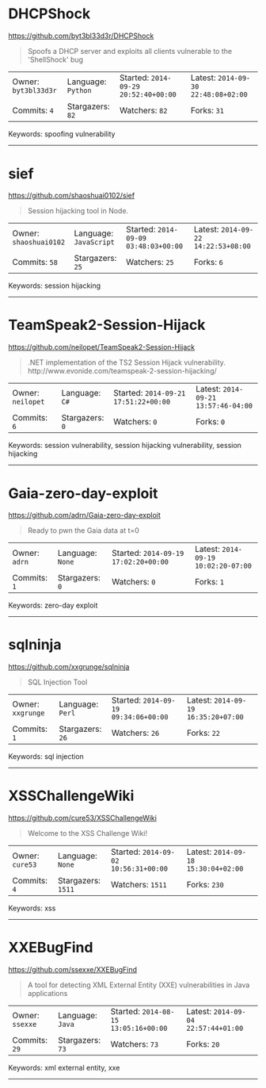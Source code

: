 # DHCPShock

https://github.com/byt3bl33d3r/DHCPShock
<blockquote>
Spoofs a DHCP server and exploits all clients vulnerable to the 'ShellShock' bug
</blockquote>

<table><tr>
<tr><td>Owner: <code>byt3bl33d3r</code></td>
    <td>Language: <code>Python</code></td>
    <td>Started: <code>2014-09-29 20:52:40+00:00</code></td>
    <td>Latest: <code>2014-09-30 22:48:08+02:00</code></td></tr>
<tr><td>Commits: <code>4</code></td>
    <td>Stargazers: <code>82</code></td>
    <td>Watchers: <code>82</code></td>
    <td>Forks: <code>31</code></td></tr>
</table>
Keywords: spoofing vulnerability

---

# sief

https://github.com/shaoshuai0102/sief
<blockquote>
Session hijacking tool in Node.
</blockquote>

<table><tr>
<tr><td>Owner: <code>shaoshuai0102</code></td>
    <td>Language: <code>JavaScript</code></td>
    <td>Started: <code>2014-09-09 03:48:03+00:00</code></td>
    <td>Latest: <code>2014-09-22 14:22:53+08:00</code></td></tr>
<tr><td>Commits: <code>58</code></td>
    <td>Stargazers: <code>25</code></td>
    <td>Watchers: <code>25</code></td>
    <td>Forks: <code>6</code></td></tr>
</table>
Keywords: session hijacking

---

# TeamSpeak2-Session-Hijack

https://github.com/neilopet/TeamSpeak2-Session-Hijack
<blockquote>
.NET implementation of the TS2 Session Hijack vulnerability.  http://www.evonide.com/teamspeak-2-session-hijacking/
</blockquote>

<table><tr>
<tr><td>Owner: <code>neilopet</code></td>
    <td>Language: <code>C#</code></td>
    <td>Started: <code>2014-09-21 17:51:22+00:00</code></td>
    <td>Latest: <code>2014-09-21 13:57:46-04:00</code></td></tr>
<tr><td>Commits: <code>6</code></td>
    <td>Stargazers: <code>0</code></td>
    <td>Watchers: <code>0</code></td>
    <td>Forks: <code>0</code></td></tr>
</table>
Keywords: session vulnerability, session hijacking vulnerability, session hijacking

---

# Gaia-zero-day-exploit

https://github.com/adrn/Gaia-zero-day-exploit
<blockquote>
Ready to pwn the Gaia data at t=0
</blockquote>

<table><tr>
<tr><td>Owner: <code>adrn</code></td>
    <td>Language: <code>None</code></td>
    <td>Started: <code>2014-09-19 17:02:20+00:00</code></td>
    <td>Latest: <code>2014-09-19 10:02:20-07:00</code></td></tr>
<tr><td>Commits: <code>1</code></td>
    <td>Stargazers: <code>0</code></td>
    <td>Watchers: <code>0</code></td>
    <td>Forks: <code>1</code></td></tr>
</table>
Keywords: zero-day exploit

---

# sqlninja

https://github.com/xxgrunge/sqlninja
<blockquote>
SQL Injection Tool
</blockquote>

<table><tr>
<tr><td>Owner: <code>xxgrunge</code></td>
    <td>Language: <code>Perl</code></td>
    <td>Started: <code>2014-09-19 09:34:06+00:00</code></td>
    <td>Latest: <code>2014-09-19 16:35:20+07:00</code></td></tr>
<tr><td>Commits: <code>1</code></td>
    <td>Stargazers: <code>26</code></td>
    <td>Watchers: <code>26</code></td>
    <td>Forks: <code>22</code></td></tr>
</table>
Keywords: sql injection

---

# XSSChallengeWiki

https://github.com/cure53/XSSChallengeWiki
<blockquote>
Welcome to the XSS Challenge Wiki!
</blockquote>

<table><tr>
<tr><td>Owner: <code>cure53</code></td>
    <td>Language: <code>None</code></td>
    <td>Started: <code>2014-09-02 10:56:31+00:00</code></td>
    <td>Latest: <code>2014-09-18 15:30:04+02:00</code></td></tr>
<tr><td>Commits: <code>4</code></td>
    <td>Stargazers: <code>1511</code></td>
    <td>Watchers: <code>1511</code></td>
    <td>Forks: <code>230</code></td></tr>
</table>
Keywords: xss

---

# XXEBugFind

https://github.com/ssexxe/XXEBugFind
<blockquote>
A tool for detecting XML External Entity (XXE) vulnerabilities in Java applications
</blockquote>

<table><tr>
<tr><td>Owner: <code>ssexxe</code></td>
    <td>Language: <code>Java</code></td>
    <td>Started: <code>2014-08-15 13:05:16+00:00</code></td>
    <td>Latest: <code>2014-09-04 22:57:44+01:00</code></td></tr>
<tr><td>Commits: <code>29</code></td>
    <td>Stargazers: <code>73</code></td>
    <td>Watchers: <code>73</code></td>
    <td>Forks: <code>20</code></td></tr>
</table>
Keywords: xml external entity, xxe

---

